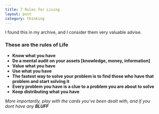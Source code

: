 ```yaml
---
title: 7 Rules for Living
layout: post
category: thinking
---
```



I found this in my archive, and I consider them very valuable advise.

### These are the rules of Life

- **Know what you have**
- **Do a mental audit on your assets [knowledge, money, information]**
- **Value what you have**
- **Use what you have**
- **The fastest way to solve your problem is to find those who have that problem and start solving it**
- **Every problem you have is a clue to a problem you are about to solve**
- **Keep distributing what you have**

*More importantly, play with the cards you've been dealt with, and if you dont have any **BLUFF***
